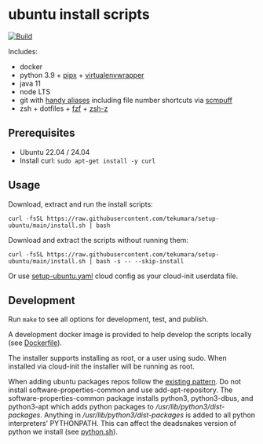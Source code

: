 # ubuntu install scripts

[![Build](https://github.com/tekumara/setup-ubuntu/actions/workflows/ci.yml/badge.svg)](https://github.com/tekumara/setup-ubuntu/actions/workflows/ci.yml)

Includes:

- docker
- python 3.9 + [pipx](https://github.com/pipxproject/pipx) + [virtualenvwrapper](https://virtualenvwrapper.readthedocs.io/en/latest/)
- java 11
- node LTS
- git with [handy aliases](dotfiles/.zshrc.d/git.plugin.zsh) including file number shortcuts via [scmpuff](https://github.com/mroth/scmpuff#usage)
- zsh + dotfiles + [fzf](https://github.com/junegunn/fzf) + [zsh-z](https://github.com/agkozak/zsh-z)

## Prerequisites

- Ubuntu 22.04 / 24.04
- Install curl: `sudo apt-get install -y curl`

## Usage

Download, extract and run the install scripts:

```
curl -fsSL https://raw.githubusercontent.com/tekumara/setup-ubuntu/main/install.sh | bash
```

Download and extract the scripts without running them:

```
curl -fsSL https://raw.githubusercontent.com/tekumara/setup-ubuntu/main/install.sh | bash -s -- --skip-install
```

Or use [setup-ubuntu.yaml](setup-ubuntu.yaml) cloud config as your cloud-init userdata file.

## Development

Run `make` to see all options for development, test, and publish.

A development docker image is provided to help develop the scripts locally (see [Dockerfile](Dockerfile)).

The installer supports installing as root, or a user using sudo. When installed via cloud-init the installer will be running as root.

When adding ubuntu packages repos follow the [existing pattern](install-root/docker.sh). Do not install software-properties-common and use add-apt-repository. The software-properties-common package installs python3, python3-dbus, and python3-apt which adds python packages to _/usr/lib/python3/dist-packages_. Anything in _/usr/lib/python3/dist-packages_ is added to all python interpreters' PYTHONPATH. This can affect the deadsnakes version of python we install (see [python.sh](install-root/python.sh)).
